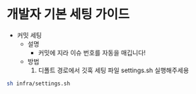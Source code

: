 # 개발자 기본 세팅 가이드
- 커밋 세팅
    - 설명
        - 커밋에 지라 이슈 번호를 자동을 매깁니다!
    - 방법
        1. 디폴트 경로에서 깃훅 세팅 파일 settings.sh 실행해주세용 

```bash
sh infra/settings.sh
```
